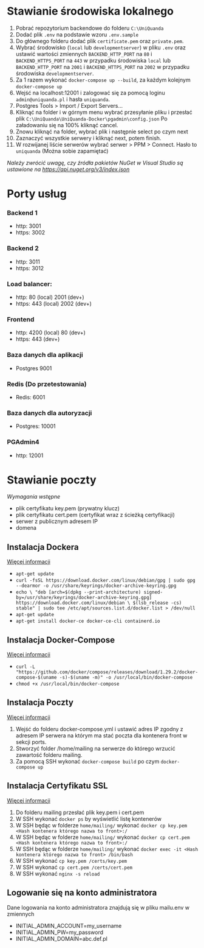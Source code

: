 # Stawianie środowiska lokalnego

1. Pobrać repozytorium backendowe do folderu `C:\UniQuanda`
2. Dodać plik `.env` na podstawie wzoru `.env.sample`
3. Do głównego folderu dodać plik `certificate.pem` oraz `private.pem`.
4. Wybrać środowisko (`local` lub `developmentserver`) w pliku `.env` oraz ustawić wartości zmiennych `BACKEND_HTTP_PORT` na `80` i `BACKEND_HTTPS_PORT` na `443` w przypadku środowiska `local` lub `BACKEND_HTTP_PORT` na `2001` i `BACKEND_HTTPS_PORT` na `2002` w przypadku środowiska `developmentserver`.
5. Za 1 razem wykonać `docker-compose up --build`, za każdym kolejnym `docker-compose up`
6. Wejść na localhost:12001 i zalogować się za pomocą loginu `admin@uniquanda.pl` i hasła `uniquanda`.
7. Postgres Tools > Import / Export Servers... 
8. Kliknąć na folder i w górnym menu wybrać przesyłanie pliku i przesłać plik `C:\UniQuanda\UniQuanda-Docker\pgadmin\config.json` Po załadowaniu się na 100% kliknąć cancel.
9. Znowu kliknąć na folder, wybrać plik i następnie select po czym next
10. Zaznaczyć wszystkie serwery i kliknąć next, potem finish.
11. W rozwijanej liście serwerów wybrać serwer > PPM > Connect. Hasło to `uniquanda` (Można sobie zapamiętać)

_Należy zwrócić uwagę, czy źródła pakietów NuGet w Visual Studio są ustawione na https://api.nuget.org/v3/index.json_

# Porty usług
### Backend 1 
* http: 3001 
* https: 3002
### Backend 2
* http: 3011 
* https: 3012
### Load balancer: 
* http: 80 (local) 2001 (dev+)
* https: 443 (local) 2002 (dev+)
### Frontend
* http: 4200 (local) 80 (dev+)
* https: 443 (dev+)
### Baza danych dla aplikacji
* Postgres 9001
### Redis (Do przetestowania)
* Redis: 6001
### Baza danych dla autoryzacji
* Postgres: 10001
### PGAdmin4
* http: 12001

# Stawianie poczty

_Wymagania wstępne_
* plik certyfikatu key.pem (prywatny klucz)
* plik certyfikatu cert.pem (certyfikat wraz z ścieżką certyfikacji)
* serwer z publicznym adresem IP
* domena

## Instalacja Dockera
[Więcej informacji](https://docs.docker.com/engine/install/debian/)
* ```apt-get update ```
* ```curl -fsSL https://download.docker.com/linux/debian/gpg | sudo gpg --dearmor -o /usr/share/keyrings/docker-archive-keyring.gpg ```
* ``
 echo \
  "deb [arch=$(dpkg --print-architecture) signed-by=/usr/share/keyrings/docker-archive-keyring.gpg] https://download.docker.com/linux/debian \
  $(lsb_release -cs) stable" | sudo tee /etc/apt/sources.list.d/docker.list > /dev/null ``
* ```apt-get update```
* ```apt-get install docker-ce docker-ce-cli containerd.io```

## Instalacja Docker-Compose
[Więcej informacji](https://docs.docker.com/compose/install/)
* ```curl -L "https://github.com/docker/compose/releases/download/1.29.2/docker-compose-$(uname -s)-$(uname -m)" -o /usr/local/bin/docker-compose```
* ```chmod +x /usr/local/bin/docker-compose```
## Instalacja Poczty
[Więcej informacji](https://mailu.io/1.9/)
1. Wejść do folderu docker-compose.yml i ustawić adres IP zgodny z adresem IP serwera na którym ma stać poczta dla kontenera front w sekcji ports.
2. Stworzyć folder /home/mailing na serwerze do którego wrzucić zawartość folderu mailing.
3. Za pomocą SSH wykonać ``` docker-compose build ``` po czym ``` docker-compose up ```

## Instalacja Certyfikatu SSL
[Więcej informacji](https://mailu.io/master/maintain.html#external-certs)
1. Do folderu mailing przesłać plik key.pem i cert.pem
2. W SSH wykonać ``` docker ps ``` by wyświetlić listę kontenerów
3. W SSH będąc w folderze `home/mailing/` wykonać ``` docker cp key.pem <Hash kontenera którego nazwa to front>:/ ```
4. W SSH będąc w folderze `home/mailing/` wykonać ``` docker cp cert.pem <Hash kontenera którego nazwa to front>:/ ```
5. W SSH będąc w folderze `home/mailing/` wykonać ``` docker exec -it <Hash kontenera którego nazwa to front> /bin/bash  ```
6. W SSH wykonać ``` cp key.pem /certs/key.pem ```
7. W SSH wykonać ``` cp cert.pem /certs/cert.pem ```
8. W SSH wykonać ``` nginx -s reload ```

## Logowanie się na konto administratora
Dane logowania na konto administratora znajdują się w pliku mailu.env w zmiennych
* INITIAL_ADMIN_ACCOUNT=my_username
* INITIAL_ADMIN_PW=my_password
* INITIAL_ADMIN_DOMAIN=abc.def.pl
